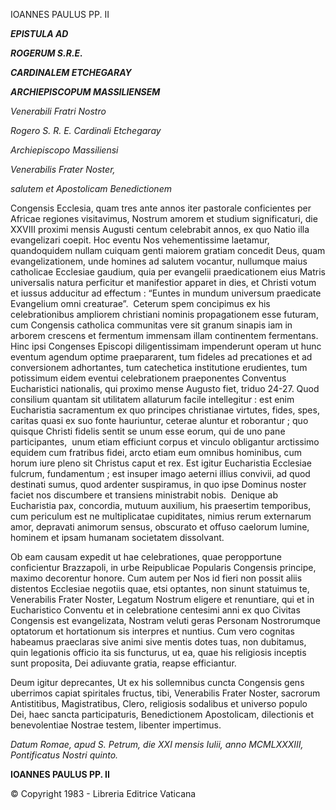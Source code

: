 IOANNES PAULUS PP. II

***EPISTULA AD***

***ROGERUM S.R.E.***

***CARDINALEM ETCHEGARAY***

***ARCHIEPISCOPUM MASSILIENSEM***

*Venerabili Fratri Nostro*

*Rogero S. R. E. Cardinali Etchegaray*

*Archiepiscopo Massiliensi*

*Venerabilis Frater Noster,*

*salutem et Apostolicam Benedictionem*

Congensis Ecclesia, quam tres ante annos iter pastorale conficientes per Africae regiones visitavimus, Nostrum amorem et studium significaturi, die XXVIII proximi mensis Augusti centum celebrabit annos, ex quo Natio illa evangelizari coepit. Hoc eventu Nos vehementissime laetamur, quandoquidem nullam cuiquam genti maiorem gratiam concedit Deus, quam evangelizationem, unde homines ad salutem vocantur, nullumque maius catholicae Ecclesiae gaudium, quia per evangelii praedicationem eius Matris universalis natura perficitur et manifestior apparet in dies, et Christi votum et iussus adducitur ad effectum : “Euntes in mundum universum praedicate Evangelium omni creaturae”.  Ceterum spem concipimus ex his celebrationibus ampliorem christiani nominis propagationem esse futuram, cum Congensis catholica communitas vere sit granum sinapis iam in arborem crescens et fermentum immensam illam continentem fermentans. Hinc ipsi Congenses Episcopi diligentissimam impenderunt operam ut hunc eventum agendum optime praepararent, tum fideles ad precationes et ad conversionem adhortantes, tum catechetica institutione erudientes, tum potissimum eidem eventui celebrationem praeponentes Conventus Eucharistici nationalis, qui proximo mense Augusto fiet, triduo 24-27. Quod consilium quantam sit utilitatem allaturum facile intellegitur : est enim Eucharistia sacramentum ex quo principes christianae virtutes, fides, spes, caritas quasi ex suo fonte hauriuntur, ceterae aluntur et roborantur ; quo quisque Christi fidelis sentit se unum esse eorum, qui de uno pane participantes,  unum etiam efficiunt corpus et vinculo obligantur arctissimo equidem cum fratribus fidei, arcto etiam eum omnibus hominibus, cum horum iure pleno sit Christus caput et rex. Est igitur Eucharistia Ecclesiae fulcrum, fundamentum ; est insuper imago aeterni illius convivii, ad quod destinati sumus, quod ardenter suspiramus, in quo ipse Dominus noster faciet nos discumbere et transiens ministrabit nobis.  Denique ab Eucharistia pax, concordia, mutuum auxilium, his praesertim temporibus, cum periculum est ne multiplicatae cupiditates, nimius rerum externarum amor, depravati animorum sensus, obscurato et offuso caelorum lumine, hominem et ipsam humanam societatem dissolvant.

Ob eam causam expedit ut hae celebrationes, quae peropportune conficientur Brazzapoli, in urbe Reipublicae Popularis Congensis principe, maximo decorentur honore. Cum autem per Nos id fieri non possit aliis distentos Ecclesiae negotiis quae, etsi optantes, non sinunt statuimus te, Venerabilis Frater Noster, Legatum Nostrum eligere et renuntiare, qui et in Eucharistico Conventu et in celebratione centesimi anni ex quo Civitas Congensis est evangelizata, Nostram veluti geras Personam Nostrorumque optatorum et hortationum sis interpres et nuntius. Cum vero cognitas habeamus praeclaras sive animi sive mentis dotes tuas, non dubitamus, quin legationis officio ita sis functurus, ut ea, quae his religiosis inceptis sunt proposita, Dei adiuvante gratia, reapse efficiantur.

Deum igitur deprecantes, Ut ex his sollemnibus cuncta Congensis gens uberrimos capiat spiritales fructus, tibi, Venerabilis Frater Noster, sacrorum Antistitibus, Magistratibus, Clero, religiosis sodalibus et universo populo Dei, haec sancta participaturis, Benedictionem Apostolicam, dilectionis et benevolentiae Nostrae testem, libenter impertimus.

*Datum Romae, apud S. Petrum, die XXI mensis Iulii, anno MCMLXXXIII, Pontificatus Nostri quinto.*

**IOANNES PAULUS PP. II**

© Copyright 1983 - Libreria Editrice Vaticana